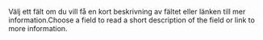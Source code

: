 <span data-ttu-id="e8f01-101">Välj ett fält om du vill få en kort beskrivning av fältet eller länken till mer information.</span><span class="sxs-lookup"><span data-stu-id="e8f01-101">Choose a field to read a short description of the field or link to more information.</span></span>
